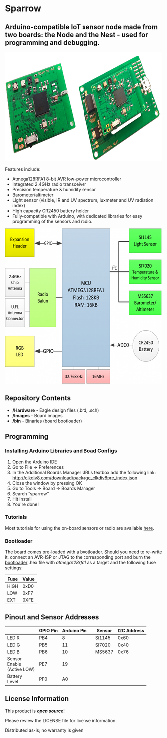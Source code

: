 # Sparrow

## Arduino-compatible IoT sensor node made from two boards: the Node and the Nest - used for programming and debugging.

<img src="https://github.com/dantudose/Sparrow/blob/main/Node/Images/Sparrow.jpg" height="350"/>

Features include:

* Atmega128RFA1 8-bit AVR low-power microcontroller
* Integrated 2.4GHz radio transceiver
* Precision temperature & humidity sensor
* Barometer/altimeter
* Light sensor (visible, IR and UV spectrum, luxmeter and UV radiation index)
* High capacity CR2450 battery holder
* Fully-compatible with Arduino, with dedicated libraries for easy programming of the sensors and radio.

<img src="https://github.com/dantudose/Sparrow/blob/main/Node/Images/sparrow_diagram.png" height="500"/>

## Repository Contents

* **/Hardware** - Eagle design files (.brd, .sch)
* **/Images** - Board images
* **/bin** - Binaries (board bootloader)

## Programming

### Installing Arduino Libraries and Boad Configs

1. Open the Arduino IDE
2. Go to File → Preferences
3. In the Additional Boards Manager URLs textbox add the following link: http://clkdiv8.com/download/package_clkdiv8pre_index.json
4. Close the window by pressing OK
5. Go to Tools → Board → Boards Manager
6. Search “sparrow”
7. Hit Install
8. You're done!

### Tutorials

Most tutorials for using the on-board sensors or radio are available <a href="https://clkdiv8.com/wiki/doku.php/tutorials">here</a>.

### Bootloader
The board comes pre-loaded with a bootloader. Should you need to re-write it, connect an AVR-ISP or JTAG to the corresponding port and burn the <a href="https://github.com/dantudose/Sparrow/blob/main/Node/bin/">bootloader</a> .hex file with _atmega128rfa1_ as a target and the following fuse settings:

<table>
<thead>
  <tr>
    <th>Fuse</th>
    <th>Value</th>
  </tr>
</thead>
<tbody>
  <tr>
    <td>HIGH</td>
    <td>0xD0</td>
  </tr>
  <tr>
    <td>LOW</td>
    <td>0xF7</td>
  </tr>
  <tr>
    <td>EXT</td>
    <td>0XFE</td>
  </tr>
</tbody>
</table>

## Pinout and Sensor Addresses

<table><thead>
  <tr>
    <th></th>
    <th>GPIO Pin</th>
    <th>Arduino Pin</th>
    <th></th>
    <th>Sensor</th>
    <th>I2C Address</th>
  </tr></thead>
<tbody>
  <tr>
    <td>LED R</td>
    <td>PB4</td>
    <td>8</td>
    <td></td>
    <td>Si1145</td>
    <td>0x60</td>
  </tr>
  <tr>
    <td>LED G</td>
    <td>PB5</td>
    <td>11</td>
    <td></td>
    <td>Si7020</td>
    <td>0x40</td>
  </tr>
  <tr>
    <td>LED B</td>
    <td>PB6</td>
    <td>10</td>
    <td></td>
    <td>MS5637</td>
    <td>0x76</td>
  </tr>
  <tr>
    <td>Sensor <br>Enable <br> (Active LOW)</td>
    <td>PE7</td>
    <td>19</td>
    <td></td>
    <td></td>
    <td></td>
  </tr>
  <tr>
    <td>Battery<br>Level</td>
    <td>PF0</td>
    <td>A0</td>
    <td></td>
    <td></td>
    <td></td>
  </tr>
</tbody>
</table>

## License Information

This product is _**open source**_! 

Please review the LICENSE file for license information.

Distributed as-is; no warranty is given.
